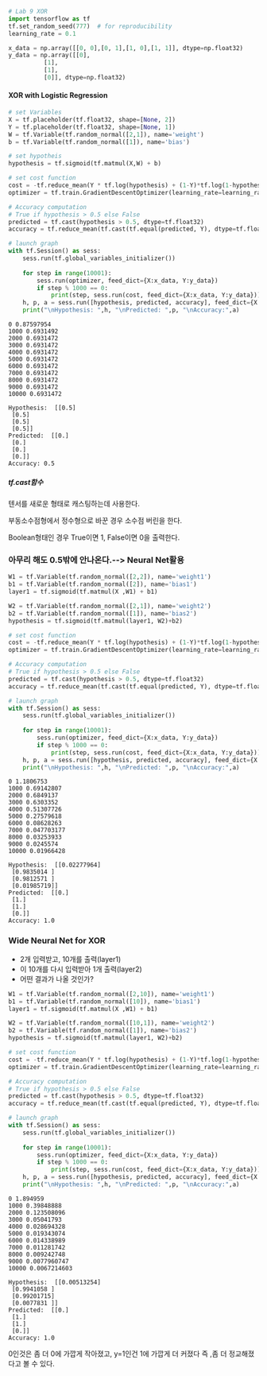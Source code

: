 

```python
# Lab 9 XOR
import tensorflow as tf
tf.set_random_seed(777)  # for reproducibility
learning_rate = 0.1

x_data = np.array([[0, 0],[0, 1],[1, 0],[1, 1]], dtype=np.float32)
y_data = np.array([[0],
          [1],
          [1],
          [0]], dtype=np.float32)
```

####  XOR with Logistic Regression


```python
# set Variables
X = tf.placeholder(tf.float32, shape=[None, 2])
Y = tf.placeholder(tf.float32, shape=[None, 1])
W = tf.Variable(tf.random_normal([2,1]), name='weight')
b = tf.Variable(tf.random_normal([1]), name='bias')
```


```python
# set hypotheis
hypothesis = tf.sigmoid(tf.matmul(X,W) + b)
```


```python
# set cost function
cost = -tf.reduce_mean(Y * tf.log(hypothesis) + (1-Y)*tf.log(1-hypothesis))
optimizer = tf.train.GradientDescentOptimizer(learning_rate=learning_rate).minimize(cost)
```


```python
# Accuracy computation
# True if hypothesis > 0.5 else False
predicted = tf.cast(hypothesis > 0.5, dtype=tf.float32)
accuracy = tf.reduce_mean(tf.cast(tf.equal(predicted, Y), dtype=tf.float32))
```


```python
# launch graph
with tf.Session() as sess:
    sess.run(tf.global_variables_initializer())
    
    for step in range(10001):
        sess.run(optimizer, feed_dict={X:x_data, Y:y_data})
        if step % 1000 == 0:
            print(step, sess.run(cost, feed_dict={X:x_data, Y:y_data}))
    h, p, a = sess.run([hypothesis, predicted, accuracy], feed_dict={X:x_data, Y:y_data})
    print("\nHypothesis: ",h, "\nPredicted: ",p, "\nAccuracy:",a)
```

    0 0.87597954
    1000 0.6931492
    2000 0.6931472
    3000 0.6931472
    4000 0.6931472
    5000 0.6931472
    6000 0.6931472
    7000 0.6931472
    8000 0.6931472
    9000 0.6931472
    10000 0.6931472
    
    Hypothesis:  [[0.5]
     [0.5]
     [0.5]
     [0.5]] 
    Predicted:  [[0.]
     [0.]
     [0.]
     [0.]] 
    Accuracy: 0.5
    

##### tf.cast함수
텐서를 새로운 형태로 캐스팅하는데 사용한다.

부동소수점형에서 정수형으로 바꾼 경우 소수점 버린을 한다.

Boolean형태인 경우 True이면 1, False이면 0을 출력한다.

### 아무리 해도 0.5밖에 안나온다.--> Neural Net활용


```python
W1 = tf.Variable(tf.random_normal([2,2]), name='weight1')
b1 = tf.Variable(tf.random_normal([2]), name='bias1')
layer1 = tf.sigmoid(tf.matmul(X ,W1) + b1)

W2 = tf.Variable(tf.random_normal([2,1]), name='weight2')
b2 = tf.Variable(tf.random_normal([1]), name='bias2')
hypothesis = tf.sigmoid(tf.matmul(layer1, W2)+b2)
```


```python
# set cost function
cost = -tf.reduce_mean(Y * tf.log(hypothesis) + (1-Y)*tf.log(1-hypothesis))
optimizer = tf.train.GradientDescentOptimizer(learning_rate=learning_rate).minimize(cost)
```


```python
# Accuracy computation
# True if hypothesis > 0.5 else False
predicted = tf.cast(hypothesis > 0.5, dtype=tf.float32)
accuracy = tf.reduce_mean(tf.cast(tf.equal(predicted, Y), dtype=tf.float32))
```


```python
# launch graph
with tf.Session() as sess:
    sess.run(tf.global_variables_initializer())
    
    for step in range(10001):
        sess.run(optimizer, feed_dict={X:x_data, Y:y_data})
        if step % 1000 == 0:
            print(step, sess.run(cost, feed_dict={X:x_data, Y:y_data}))
    h, p, a = sess.run([hypothesis, predicted, accuracy], feed_dict={X:x_data, Y:y_data})
    print("\nHypothesis: ",h, "\nPredicted: ",p, "\nAccuracy:",a)
```

    0 1.1806753
    1000 0.69142807
    2000 0.6849137
    3000 0.6303352
    4000 0.51307726
    5000 0.27579618
    6000 0.08628263
    7000 0.047703177
    8000 0.03253933
    9000 0.0245574
    10000 0.01966428
    
    Hypothesis:  [[0.02277964]
     [0.9835014 ]
     [0.9812571 ]
     [0.01985719]] 
    Predicted:  [[0.]
     [1.]
     [1.]
     [0.]] 
    Accuracy: 1.0
    

### Wide Neural Net for XOR
- 2개 입력받고, 10개를 출력(layer1)
- 이 10개를 다시 입력받아 1개 출력(layer2)
- 어떤 결과가 나올 것인가?


```python
W1 = tf.Variable(tf.random_normal([2,10]), name='weight1')
b1 = tf.Variable(tf.random_normal([10]), name='bias1')
layer1 = tf.sigmoid(tf.matmul(X ,W1) + b1)

W2 = tf.Variable(tf.random_normal([10,1]), name='weight2')
b2 = tf.Variable(tf.random_normal([1]), name='bias2')
hypothesis = tf.sigmoid(tf.matmul(layer1, W2)+b2)
```


```python
# set cost function
cost = -tf.reduce_mean(Y * tf.log(hypothesis) + (1-Y)*tf.log(1-hypothesis))
optimizer = tf.train.GradientDescentOptimizer(learning_rate=learning_rate).minimize(cost)
```


```python
# Accuracy computation
# True if hypothesis > 0.5 else False
predicted = tf.cast(hypothesis > 0.5, dtype=tf.float32)
accuracy = tf.reduce_mean(tf.cast(tf.equal(predicted, Y), dtype=tf.float32))
```


```python
# launch graph
with tf.Session() as sess:
    sess.run(tf.global_variables_initializer())
    
    for step in range(10001):
        sess.run(optimizer, feed_dict={X:x_data, Y:y_data})
        if step % 1000 == 0:
            print(step, sess.run(cost, feed_dict={X:x_data, Y:y_data}))
    h, p, a = sess.run([hypothesis, predicted, accuracy], feed_dict={X:x_data, Y:y_data})
    print("\nHypothesis: ",h, "\nPredicted: ",p, "\nAccuracy:",a)
```

    0 1.894959
    1000 0.39848888
    2000 0.123508096
    3000 0.05041793
    4000 0.028694328
    5000 0.019343074
    6000 0.014338989
    7000 0.011281742
    8000 0.009242748
    9000 0.0077960747
    10000 0.0067214603
    
    Hypothesis:  [[0.00513254]
     [0.9941058 ]
     [0.99201715]
     [0.0077831 ]] 
    Predicted:  [[0.]
     [1.]
     [1.]
     [0.]] 
    Accuracy: 1.0
    

0인것은 좀 더 0에 가깝게 작아졌고, y=1인건 1에 가깝게 더 커졌다
즉 ,좀 더 정교해졌다고 볼 수 있다.
